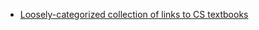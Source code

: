 
- [Loosely-categorized collection of links to CS textbooks](https://csgordon.github.io/books.html)
